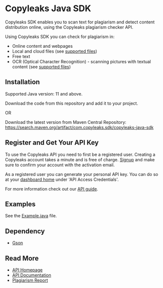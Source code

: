 # Copyleaks Java SDK

Copyleaks SDK enables you to scan text for plagiarism and detect content distribution online, using the Copyleaks plagiarism checker API.

Using Copyleaks SDK you can check for plagiarism in:
* Online content and webpages
* Local and cloud files (see [supported files](https://api.copyleaks.com/documentation/specifications#2-supported-file-types))
* Free text
* OCR (Optical Character Recognition) - scanning pictures with textual content (see [supported files](https://api.copyleaks.com/documentation/specifications#6-supported-image-types-ocr))

## Installation

Supported Java version: 11 and above.

Download the code from this repository and add it to your project.

OR

Download the latest version from Maven Central Repository:
https://search.maven.org/artifact/com.copyleaks.sdk/copyleaks-java-sdk

## Register and Get Your API Key
To use the Copyleaks API you need to first be a registered user. Creating a Copyleaks account takes a minute and is free of charge. [Signup](https://api.copyleaks.com/?register=true) and make sure to confirm your account with the activation email.

As a registered user you can generate your personal API key. You can do so at your [dashboard home](https://api.copyleaks.com/dashboard/:product) under 'API Access Credentials'.

For more information check out our [API guide](https://api.copyleaks.com/documentation/v3).

## Examples
See the [Example.java](https://github.com/Copyleaks/Java-Plagiarism-Checker/blob/master/src/main/java/example/Example.java) file.

## Dependency
* [Gson](https://github.com/google/gson)

## Read More
* [API Homepage](https://api.copyleaks.com/)
* [API Documentation](https://api.copyleaks.com/documentation)
* [Plagiarism Report](https://github.com/Copyleaks/plagiarism-report)
